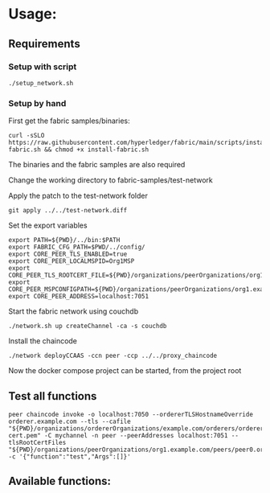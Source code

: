 # Usage:
## Requirements
### Setup with script
```
./setup_network.sh
```
### Setup by hand
First get the fabric samples/binaries:
```
curl -sSLO https://raw.githubusercontent.com/hyperledger/fabric/main/scripts/install-fabric.sh && chmod +x install-fabric.sh
```
The binaries and the fabric samples are also required

Change the working directory to fabric-samples/test-network

Apply the patch to the test-network folder
```
git apply ../../test-network.diff
```

Set the export variables
```
export PATH=${PWD}/../bin:$PATH
export FABRIC_CFG_PATH=$PWD/../config/
export CORE_PEER_TLS_ENABLED=true
export CORE_PEER_LOCALMSPID=Org1MSP
export CORE_PEER_TLS_ROOTCERT_FILE=${PWD}/organizations/peerOrganizations/org1.example.com/peers/peer0.org1.example.com/tls/ca.crt
export CORE_PEER_MSPCONFIGPATH=${PWD}/organizations/peerOrganizations/org1.example.com/users/Admin@org1.example.com/msp
export CORE_PEER_ADDRESS=localhost:7051
```

Start the fabric network using couchdb 
```
./network.sh up createChannel -ca -s couchdb
```

Install the chaincode
```
./network deployCCAAS -ccn peer -ccp ../../proxy_chaincode
```

Now the docker compose project can be started, from the project root

## Test all functions

```
peer chaincode invoke -o localhost:7050 --ordererTLSHostnameOverride orderer.example.com --tls --cafile "${PWD}/organizations/ordererOrganizations/example.com/orderers/orderer.example.com/msp/tlscacerts/tlsca.example.com-cert.pem" -C mychannel -n peer --peerAddresses localhost:7051 --tlsRootCertFiles "${PWD}/organizations/peerOrganizations/org1.example.com/peers/peer0.org1.example.com/tls/ca.crt"  -c '{"function":"test","Args":[]}'
```

## Available functions: